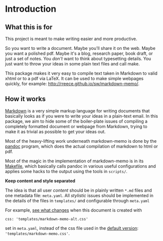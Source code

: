 Introduction
===============================================================================


What this is for
-------------------------------------------------------------------------------

This project is meant to make writing easier and more productive.

So you want to write a document. Maybe you'll share it on the web.
Maybe you want a polished pdf. Maybe it's a blog, research paper, book draft,
or just a set of notes.
You *don't* want to think about typesetting details.
You just want to throw your ideas in some plain text files and call make.

This package makes it very easy to compile text taken in Markdown to valid
xhtml or to a pdf via LaTeX. It can be used to make simple webpages quickly,
for example: <http://rreece.github.io/sw/markdown-memo/>.


How it works
-------------------------------------------------------------------------------

[Markdown](https://daringfireball.net/projects/markdown/)
is a very simple markup language for writing documents
that basically looks as if you were to write your ideas in a plain-text
email.  In this package, we aim to hide some of the boiler-plate issues
of compiling a completely formatted document or webpage from Markdown,
trying to make it as trivial as possible to get your ideas out.

Most of the heavy-lifting work underneath markdown-memo is done
by the [pandoc](http://pandoc.org/) program, which does the actual
compilation of markdown to html or pdf.

Most of the magic in the implementation of markdown-memo
is in its [Makefile](https://github.com/rreece/markdown-memo/blob/master/Makefile),
which basically calls pandoc in various useful configurations
and applies some hacks to the output using the tools in `scripts/`.

**Keep content and style separated**

The idea is that all user *content* should be in plainly written `*.md` files
and one metadata file: `meta.yaml`.
All *stylistic* issues should be implemented in the details of the files
in `templates/` and configurable through `meta.yaml`

For example, [see what changes](http://rreece.github.io/sw/markdown-memo-alt/01-introduction.html)
when this document is created with

    css: 'templates/markdown-memo-alt.css'

set in `meta.yaml`, instead of the css file used in the
[default version](http://rreece.github.io/sw/markdown-memo/01-introduction.html):
`'templates/markdown-memo.css'`.

